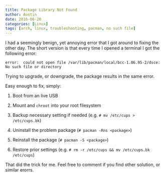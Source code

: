 ```yaml
---
title: Package Library Not Found
author: Austin
date: 2016-06-20
categories: [Linux]
tags: [arch, linux, troubleshooting, pacman, no such file]
---
```


I had a seemingly benign, yet annoying error that I got around to fixing the other day.  The short version is that every time I opened a 
terminal I got the following error:

```error:  could not open file /var/lib/pacman/local/bcc-1.06.95-2/dsce: No such file or directory```

Trying to upgrade, or downgrade, the package results in the same error.

Easy enough to fix, simply:

1) Boot from an live USB

2) Mount and ```chroot``` into your root filesystem

3) Backup necessary setting if needed (e.g. ```# mv /etc/cups > /etc/cups.bk```)

4) Uninstall the problem package (```# pacman -Rns <package>```)

5) Reinstall the package (```# pacman -S <package>```)

6) Restore prior settings (e.g. ```# rm -r /etc/cups && mv /etc/cups.bk /etc/cups```)

That did the trick for me.  Feel free to comment if you find other solution, or similar erorrs.
